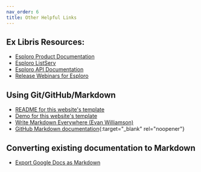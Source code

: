 ```yaml
---
nav_order: 6
title: Other Helpful Links
---
```


## Ex Libris Resources:
- [Esploro Product Documentation](https://knowledge.exlibrisgroup.com/Esploro/Product_Documentation/Esploro_Online_Help_(English))
- [Esploro ListServ](https://exlibrisusers.org/hyperkitty/list/esploro@exlibrisusers.org/)
- [Esploro API Documentation](https://developers.exlibrisgroup.com/esploro/apis/)
- [Release Webinars for Esploro](https://knowledge.exlibrisgroup.com/Esploro/Training/Webinars/Release_Webinars_for_Esploro)

## Using Git/GitHub/Markdown
- [README for this website's template](https://github.com/learn-static/lesson-template/blob/main/README.md)
- [Demo for this website's template](https://learn-static.github.io/lesson-template/)
- [Write Markdown Everywhere (Evan Williamson)](https://evanwill.github.io/markdown-everywhere/content/3-md-reference.html)
- [GitHub Markdown documentation](https://docs.github.com/en/free-pro-team@latest/github/writing-on-github/basic-writing-and-formatting-syntax){:target="_blank" rel="noopener"}

## Converting existing documentation to Markdown
- [Export Google Docs as Markdown](https://support.google.com/docs/answer/12014036?hl=en)
